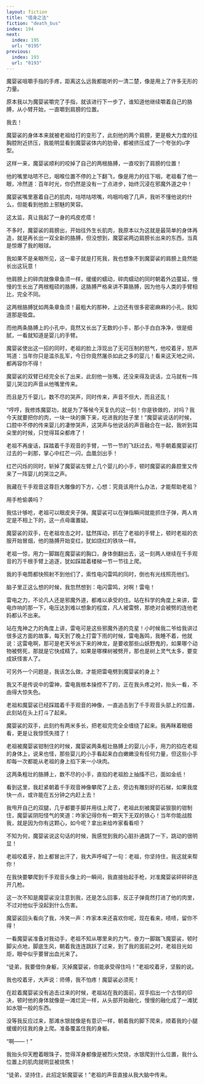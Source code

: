```yaml
---
layout: fiction
title: "借身之法"
fiction: "death_bus"
index: 194
next:
  index: 195
  url: "0195"
previous:
  index: 193
  url: "0193"
---
```

魔婴裟咀嚼手指的手疼，距离这么远我都能听的一清二楚，像是用上了许多无形的力量。

原本我以为魔婴裟嚼完了手指，就该进行下一步了，谁知道他继续嚼着自己的胳膊，从小臂开始，一直嚼到肩膀的位置。

我去！

魔婴裟的身体本来就被老祖给打的变形了，此刻他的两个肩膀，更是极大力度的往胸腔附近挤压，我能明显看到魔婴裟体内的肋骨，都被挤压成了一个夸张的u字型。

这样一来，魔婴裟顺利的咬掉了自己的两根胳膊，一直咬到了肩膀的位置！

他的嘴里咕哝不已，咽喉位置不停的上下翻飞，像是用力的往下咽，老祖看了他一眼，冷然道：百年时光，你仍然是没有一丁点进步，始终沉浸在邪魔外道之中！

魔婴裟嘴里塞着自己的肌肉，咕哝咕哝嘴，呜咽呜咽了几声，我听不懂他说的什么，但能看到他脸上邪魅的笑容。

这太监，真让我起了一身的鸡皮疙瘩！

不多时，魔婴裟的肩膀出，开始往外生长肌肉，我原本以为这就是最简单的身体再造，就是再长出一双全新的胳膊，但没想到，魔婴裟两边肩膀长出来的东西，当真是惊爆了我的眼球。

我如果不是亲眼所见，这一辈子就是打死我，我也想象不到魔婴裟的肩膀上竟然能长出这玩意！

他肩膀上的碎肉就像章鱼须一样，缓缓的蠕动，碎肉蠕动的同时朝着外边蔓延，慢慢的生长出了两根粗硕的胳膊，这胳膊严格来讲不算胳膊，因为他与人类的手臂相比，完全不同。

这两根胳膊犹如两条章鱼须！最粗大的那种，上边还有很多密密麻麻的小孔，我知道那是吸盘。

而他两条胳膊上的小孔中，竟然又长出了无数的小手，那小手白白净净，很是细腻，一看就知道是婴儿的手臂。

魔婴裟使出这一招的同时，老祖的脸上浮现出了无可压制的怒气，他咬着牙，怒声骂道：当年你只是滥杀乱军，今日你竟然屠杀如此之多的婴儿！看来这天地之间，都再容你不得！

魔婴裟的双臂已经完全长了出来，此刻他一张嘴，还没来得及说话，立马就有一阵婴儿哭泣的声音从他嘴里传来。

而且是万千婴儿，数不尽的哭声，同时传来，声音不但大，而且还乱！

“哼哼，我修炼魔婴功，就是为了等候今天复仇的这一刻！你是铁做的，对吗？我今天就要把你的肉，一块一块的撕下来，吃进我的肚子里！”魔婴裟说话的时候，口腔中不停的传来婴儿的凄惨哭声，这哭声与他说话的声音融合在一起，我听到耳朵里的时候，只觉得耳朵都疼了！

老祖不再废话，踩踏着千手观音的手臂，一节一节的飞跃过去，甩手朝着魔婴裟打过去的一刹那，掌心中红芒一闪，血凰剑出手！

红芒闪烁的同时，斩掉了魔婴裟左臂上几个婴儿的小手，顿时魔婴裟的鼻腔里又传来了一阵婴儿的哭泣之声。

我藏在千手观音这尊巨大雕像的下方，心想：究竟该用什么办法，才能帮助老祖？

用手枪偷袭吗？

我估计够呛，老祖可以眼皮夹子弹。魔婴裟可以在弹指瞬间就能抓住子弹，两人肯定是不相上下的，这一点毋庸置疑。

魔婴裟的双手，在老祖攻击之时，猛然挥动，抓在了老祖的手臂上，顿时老祖的衣服开始冒烟，他的胳膊开始变红，犹如烧红的铁块一样。

老祖一惊，用力一脚踹在魔婴裟的胸口，身体倒翻出去，这一刻两人继续在千手观音的万千根手臂上追逐，犹如踩踏着楼梯一节一节往上爬。

我的手电筒都快照射不到他们了，索性电闪雷鸣的同时，倒也有光线照亮他们。

脑子里正这么想的时候，我忽然想到：电闪雷鸣，对啊！雷电！

雷电之力，不论凡人还是邪魔外道，都难以承受的住。站在科学的角度上来讲，雷电炸响的那一下，电压达到难以想象的程度，凡人被雷劈，那绝对会被劈的连他老妈都认不出来。

站在鬼神之力的角度上讲，雷电可是这些邪魔外道的克星！小时候我二爷给我讲过很多这方面的故事，每天到了晚上打雷下雨的时候，雷电轰鸣，我睡不着，他就说：这雷电啊，那可是老天爷派下来的神龙，是要收那些山妖野鬼的，如果哪个动物被劈死，那就是它快成精了。如果是哪棵树被劈开，那也是树上灵气太多，要变成妖怪害人了。

可另外一个问题是，我该怎么做，才能把雷电劈到魔婴裟的身上？

我又不是传说中的雷神，雷电我根本操控不了的，正在我头疼之时，抬头一看，不由得大惊失色。

老祖和魔婴裟已经踩踏着千手观音的神像，一直追击到了千手观音头部上的位置，此刻站在头上打斗了起来。

魔婴裟的双手，此刻约有两米多长，把老祖完完全全缠绕了起来。我再眯着眼细看，更是让我惊慌失措了！

老祖被魔婴裟钳制住的时候，魔婴裟两条粗壮胳膊上的婴儿小手，用力的掐在老祖的身体上，说来也怪，那些婴儿的小手看起来白白嫩嫩没有任何力量，但这些小手却每一次都能从老祖的身上掐下来一小块肉。

这两条粗壮的胳膊上，数不尽的小手，直掐的老祖脸上抽搐不已，面如金纸！

看到这里，我赶紧朝着千手观音神像攀爬了上去，旁边有雕刻好的石梯，如果我度快一点，或许能在五分钟之内赶上去！

我甩开自己的双腿，几乎都要手脚并用往上爬了，老祖此刻被魔婴裟狠狠的钳制住，魔婴裟阴阳怪气的笑道：咋家记得你有一颗天下无双的铁心！当年你能战胜我，就是因为你有这颗心，如今呢？拿出来给咋家看看呗？

不知为何，魔婴裟说这句话的时候，我感觉到我的心脏扑通跳了一下，跳动的很明显！

老祖咬着牙，脸上都冒出汗了，我大声呼喊了一句：老祖，你坚持住，我这就来帮你！

在我快要攀爬到千手观音头像上的一瞬间，我直接抬起手枪，对准魔婴裟砰砰砰连开几枪。

这一次不知是魔婴裟没注意到我，还是怎么回事，反正子弹竟然打进了他的肉里，不过对他似乎没起到什么伤害。

魔婴裟回头看向了我，冷笑一声：咋家本来还喜欢你呢，现在看来，啧啧，留你不得！

一看魔婴裟准备对我动手，老祖不知从哪里来的力气，奋力一脚踹飞魔婴裟，顿时脚尖点地，脚底生风，朝着我连连跳跃了过来，到了我的面前之时，老祖目光如炬，眼中似乎要冒出血光来了。

“徒弟，我要借你身躯，灭掉魔婴裟，你能承受得住吗！”老祖咬着牙，坚毅的说。

我也咬着牙，大声说：师傅，我不怕疼！魔婴裟必须死！

在趁着魔婴裟没有追击过来的时候，老祖站在我的面前，双手掐出一个古怪的印决，顿时他的身体就像是一滩烂泥一样，从头部开始融化，慢慢的融化成了一滩犹如水银一般的东西。

没等我反应过来，那滩水银就像是有意识一样，朝着我的脚下爬来，顺着我的小腿缓缓的往我的身上爬。准备覆盖住我的身躯。

“啊――！”

我抬头仰天瞪着眼珠子，觉得浑身都像是被烈火焚烧，水银爬到什么位置，我什么位置上的肌肉就明显被烧焦！

“徒弟，坚持住，此招定斩魔婴裟！”老祖的声音直接从我大脑中传来。